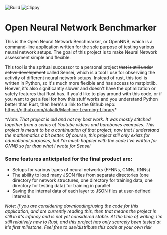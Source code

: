 ![Build](https://github.com/dakatk/rust-nn-cli/workflows/Build/badge.svg?branch=master) ![Clippy](https://github.com/dakatk/rust-nn-cli/workflows/Clippy/badge.svg?branch=master)

# Open Neural Network Benchmarker

This is the Open Neural Network Benchmarker, or OpenNNB, which is a command-line application written for the sole purpose of testing various neural network setups. The goal of this project is to make Neural Network assessment simple and flexible. 

This tool is the spritual successor to a personal project ~~that is still under active development~~ called Sensei, which is a tool I use for observiing the activity of different neural network setups. Instead of rust, this tool is written in Python, so it's much more flexible and has access to matplotlib. Hoever, it's also significantly slower and doesn't have the optimization or safety features that Rust has. If you'd like to play around with this code, or if you want to get a feel for how this stuff works and you understand Python better than Rust, then here's a link to the Github repo: https://github.com/dakatk/Machine-Learning-Library*

**Note: That project is old and not my best work. It was mostly stitched together from a series of Youtube videos and barebones examples. This project is meant to be a continuation of that project, now that I understand the mathematics a bit better. Of course, this project still only exists for educational purposes, but I'm much happier with the code I've written for ONNB so far than what I wrote for Sensei*

### Some features anticipated for the final product are:
 - Setups for various types of neural networks (FFNNs, CNNs, RNNs)
 - The ability to load many JSON files from separate directories (one directory for network structures, one directory for training data, one directory for testing data) for training in parallel
 - Saving the internal data of each layer to JSON files at user-defined intervals

*Note: If you are considering downloading/using the code for this application, and are currently reading this, then that means the project is still in it's infancy and is not yet considered stable. At the time of writing, I'm still relatively new to Rust, and this project has only scarcely been tested at it's first milestone. Feel free to use/distribute this code at your own risk*
